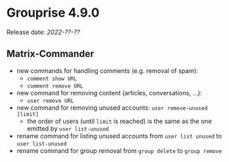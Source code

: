 # Grouprise 4.9.0

Release date: *2022-??-??*

## Matrix-Commander

* new commands for handling comments (e.g. removal of spam):
    * `comment show URL`
    * `comment remove URL`
* new command for removing content (articles, conversations, ...):
    * `user remove URL`
* new command for removing unused accounts: `user remove-unused [limit]`
    * the order of users (until `limit` is reached) is the same as the one emitted by `user list-unused`
* rename command for listing unused accounts from `user list unused` to `user list-unused`
* rename command for group removal from `group delete` to `group remove`
